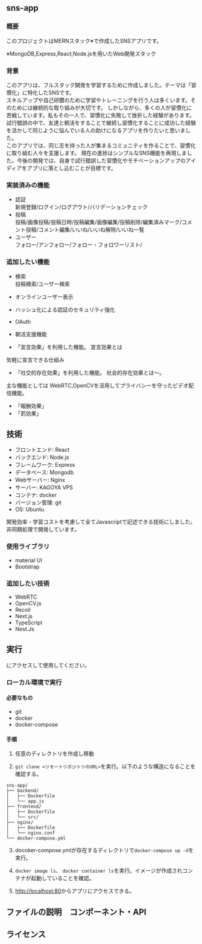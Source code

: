 ## sns-app

### 概要
このプロジェクトはMERNスタック※で作成したSNSアプリです。

※MongoDB,Express,React,Node.jsを用いたWeb開発スタック

### 背景
このアプリは、フルスタック開発を学習するために作成しました。テーマは「習慣化」に特化したSNSです。  
スキルアップや自己研鑽のために学習やトレーニングを行う人は多くいます。そのためには継続的な取り組みが大切です。 
しかしながら、多くの人が習慣化に苦戦しています。私もその一人で、習慣化に失敗して挫折した経験があります。
試行錯誤の中で、友達と朝活をすることで継続し習慣化することに成功した経験を活かして同じように悩んでいる人の助けになるアプリを作りたいと思いました。  
このアプリでは、同じ志を持った人が集まるコミュニティを作ることで、習慣化に取り組む人々を支援します。
現在の進捗はシンプルなSNS機能を再現しました。今後の開発では、自身で試行錯誤した習慣化やモチベーションアップのアイディアをアプリに落とし込むことが目標です。

### 実装済みの機能
-  認証  
新規登録/ログイン/ログアウト/バリデーションチェック  
- 投稿  
投稿/画像投稿/投稿日時/投稿編集/画像編集/投稿削除/編集済みマーク/コメント投稿/コメント編集/いいね/いいね解除/いいね一覧
- ユーザー  
フォロー/アンフォロー/フォロー・フォロワーリスト/


### 追加したい機能
- 検索  
投稿検索/ユーザー検索

- オンラインユーザー表示
- ハッシュ化による認証のセキュリティ強化
- OAuth
- 朝活支援機能

- 「宣言効果」を利用した機能。
宣言効果とは

気軽に宣言できる仕組み

- 「社交的存在効果」を利用した機能。
社会的存在効果とは～。

主な機能としては
WebRTC,OpenCVを活用してプライバシーを守ったビデオ配信機能。


- 「報酬効果」
- 「罰効果」



## 技術

- フロントエンド: React
- バックエンド: Node.js
- フレームワーク: Express
- データベース: Mongodb
- Webサーバー: Nginx
- サーバー: KAGOYA VPS
- コンテナ: docker
- バージョン管理: git
- OS: Ubuntu


開発効率・学習コストを考慮して全てJavascriptで記述できる技術にしました。  
非同期処理で開発しています。

### 使用ライブラリ
- material UI  
- Bootstrap

### 追加したい技術
- WebRTC  
- OpenCV.js
- Recoil
- Next.js
- TypeScript
- Nest.Js

## 実行

<URL>にアクセスして使用してください。


### ローカル環境で実行

#### 必要なもの

- git
- docker
- docker-compose

#### 手順

1. 任意のディレクトリを作成し移動

2. `git clone <リモートリポジトリのURL>`を実行。以下のような構造になることを確認する。
```
sns-app/
├── backend/
│   ├── Dockerfile
│   └── app.js
├── frontend/
│   ├── Dockerfile
│   └── src/
├── nginx/
│   ├── Dockerfile
│   └── nginx.conf
└── docker-compose.yml
```
3. docoker-compose.ymlが存在するディレクトリで`docker-compose up -d`を実行。  

4. `docker image ls`、 `docker container ls`を実行。イメージが作成されコンテナが起動していることを確認。

3. <http://localhost:80>からアプリにアクセスできる。

## ファイルの説明　コンポーネント・API

## ライセンス
